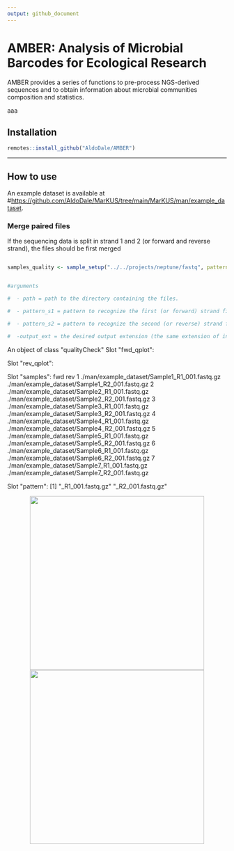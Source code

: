 ```yaml
---
output: github_document
---
```


# AMBER: Analysis of Microbial Barcodes for Ecological Research

AMBER provides a series of functions to pre-process NGS-derived sequences and to obtain information about microbial communities composition and statistics.

aaa

## Installation

```r
remotes::install_github("AldoDale/AMBER")
```
---

## How to use

An example dataset is available at #https://github.com/AldoDale/MarKUS/tree/main/MarKUS/man/example_dataset.


### Merge paired files

If the sequencing data is split in strand 1 and 2 (or forward and reverse strand), the files should be first merged

```r

samples_quality <- sample_setup("../../projects/neptune/fastq", patternF = "_L001_R1_001.fastq.gz", patternR = "_L001_R2_001.fastq.gz", nplots = 3)


#arguments

#  - path = path to the directory containing the files.

#  - pattern_s1 = pattern to recognize the first (or forward) strand files.

#  - pattern_s2 = pattern to recognize the second (or reverse) strand files.

#  -output_ext = the desired output extension (the same extension of input files is recommended).
```

An object of class "qualityCheck"
Slot "fwd_qplot":

Slot "rev_qplot":

Slot "samples":
                                            fwd                                           rev
1 ./man/example_dataset/Sample1_R1_001.fastq.gz ./man/example_dataset/Sample1_R2_001.fastq.gz
2 ./man/example_dataset/Sample2_R1_001.fastq.gz ./man/example_dataset/Sample2_R2_001.fastq.gz
3 ./man/example_dataset/Sample3_R1_001.fastq.gz ./man/example_dataset/Sample3_R2_001.fastq.gz
4 ./man/example_dataset/Sample4_R1_001.fastq.gz ./man/example_dataset/Sample4_R2_001.fastq.gz
5 ./man/example_dataset/Sample5_R1_001.fastq.gz ./man/example_dataset/Sample5_R2_001.fastq.gz
6 ./man/example_dataset/Sample6_R1_001.fastq.gz ./man/example_dataset/Sample6_R2_001.fastq.gz
7 ./man/example_dataset/Sample7_R1_001.fastq.gz ./man/example_dataset/Sample7_R2_001.fastq.gz

Slot "pattern":
[1] "_R1_001.fastq.gz" "_R2_001.fastq.gz"


<p align="center">
  <img src="AMBER/man/example_figures/fwd_plot.png" width="400" />
  <img src="AMBER/man/example_figures/rev_plot.png" width="400" />
</p>
